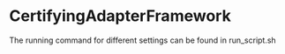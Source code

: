 # CertifyingAdapterFramework

The running command for different settings can be found in run_script.sh
